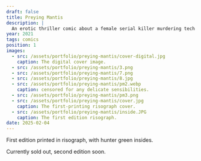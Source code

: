 ```yaml
---
draft: false
title: Preying Mantis
description: |
  An erotic thriller comic about a female serial killer murdering tech dudes and finding love along the way.
year: 2021
tags: comics
position: 1
images:
  - src: /assets/portfolio/preying-mantis/cover-digital.jpg
    caption: The digital cover image.
  - src: /assets/portfolio/preying-mantis/3.png
  - src: /assets/portfolio/preying-mantis/7.png
  - src: /assets/portfolio/preying-mantis/8.jpg
  - src: /assets/portfolio/preying-mantis/pm2.webp
    caption: censored for any delicate sensibilities.
  - src: /assets/portfolio/preying-mantis/pm3.png
  - src: /assets/portfolio/preying-mantis/cover.jpg
    caption: The first-printing risograph cover.
  - src: /assets/portfolio/preying-mantis/inside.JPG
    caption: The first edition risograph.
date: 2025-02-04
---
```

First edition printed in risograph, with hunter green insides.

Currently sold out, second edition soon.
